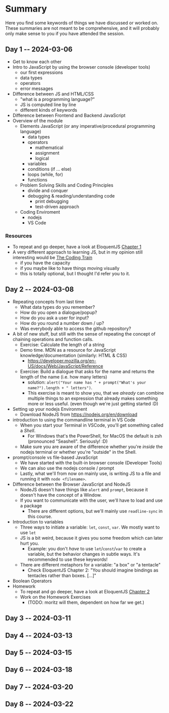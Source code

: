 # Summary

Here you find some keywords of things we have discussed or worked on.
These summaries are not meant to be comprehensive, and it will probably only make sense to you if you have attended the session.

## Day 1 -- 2024-03-06

-   Get to know each other
-   Intro to JavaScript by using the browser console (developer tools)
    -   our first expressions
    -   data types
    -   operators
    -   error messages
-   Difference between JS and HTML/CSS
    -   "what is a programming language?"
    -   JS is computed line by line
    -   different kinds of keywords
-   Difference between Frontend and Backend JavaScript
-   Overview of the module
    -   Elements JavaScript (or any imperative/procedural programming language)
        -   data types
        -   operators
            -   mathematical
            -   assignment
            -   logical
        -   variables
        -   conditions (if ... else)
        -   loops (while, for)
        -   functions
    -   Problem Solving Skills and Coding Principles
        -   divide and conquer
        -   debugging & reading/understanding code
            -   print debugging
            -   test-driven approach
    -   Coding Enviroment
        -   nodejs
        -   VS Code

### Resources

-   To repeat and go deeper, have a look at EloquentJS [Chapter 1](https://eloquentjavascript.net/01_values.html)
-   A very different approach to learning JS, but in my opinion still interesting would be [The Coding Train](https://www.youtube.com/playlist?list=PLRqwX-V7Uu6Zy51Q-x9tMWIv9cueOFTFA)
    -   if you have the capacity
    -   if you maybe like to have things moving visually
    -   this is totally optional, but I thought I'd refer you to it.

## Day 2 -- 2024-03-08

-   Repeating concepts from last time
    -   What data types do you remember?
    -   How do you open a dialogue/popup?
    -   How do you ask a user for input?
    -   How do you round a number down / up?
    -   Was everybody able to access the github repository?
-   A bit of new stuff, but still with the sense of repeating the concept of chaining operations and function calls.
    -   Exercise: Calculate the length of a string
    -   Demo time. MDN as a resource for JavaScript knowledge/documentation (similarly: HTML & CSS)
        -   https://developer.mozilla.org/en-US/docs/Web/JavaScript/Reference
    -   Exercise: Build a dialogue that asks for the name and returns the length of the name (i.e. how many letters)
        -   solution: `alert("Your name has " + prompt("What's your name?").length + " letters")`.
        -   This exercise is meant to show you,
            that we _already_ can combine multiple things to an expression that already makes something more or less useful.
            (even though we're just getting started :D)
-   Setting up your nodejs Environment
    -   Download NodeJS from https://nodejs.org/en/download
-   introduction to using the commandline terminal in VS Code
    -   When you start your Terminal in VSCode, you'll get something called a _Shell_.
        -   For Windows that's the PowerShell, for MacOS the default is zsh (pronounced "Seashell". Seriously! :D)
    -   Make sure you are aware of the difference whether you're _inside_ the nodejs terminal or whether you're "outside" in the Shell.
-   prompt/console vs file-based JavaScript
    -   We have started with the built-in browser console (Developer Tools)
    -   We can also use the nodejs console / prompt
    -   Lastly, what we'll from now on mainly use,
        is writing JS to a file and running it with `node <filename>`.
-   Difference between the Browser JavaScript and NodeJS
    -   NodeJS doesn't have things like `alert` and `prompt`, because it doesn't have the concept of a Window.
    -   If you want to communicate with the user, we'll have to load and use a package
        -   There are different options, but we'll mainly use `readline-sync` in this course.
-   Introduction to variables
    -   Three ways to initiate a variable: `let`, `const`, `var`. We mostly want to use `let`
    -   JS is a bit weird, because it gives you some freedom which can later hurt you.
        -   Example: you don't _have_ to use `let`/`const`/`var` to create a variable, but the behavior changes in subtle ways. It's recommended to use these keywords!
    -   There are different metaphors for a variable: "a box" or "a tentacle"
        -   Check EloquentJS Chapter 2: "You should imagine bindings as tentacles rather than boxes. [...]"
-   Boolean Operators
-   Homework
    -   To repeat and go deeper, have a look at EloquentJS [Chapter 2](https://eloquentjavascript.net/02_program_structure.html)
    -   Work on the Homework Exercises
        -   (TODO: moritz will them, dependent on how far we get.)

## Day 3 -- 2024-03-11

## Day 4 -- 2024-03-13

## Day 5 -- 2024-03-15

## Day 6 -- 2024-03-18

## Day 7 -- 2024-03-20

## Day 8 -- 2024-03-22
